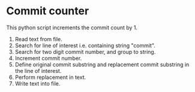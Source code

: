 # Commit counter

This python script increments the commit count by 1.

1. Read text from file.
2. Search for line of interest i.e. containing string "commit".
3. Search for two digit commit number, and group to string.
4. Increment commit number.
5. Define original commit substring and replacement commit substring in the line of interest.
6. Perform replacement in text.
7. Write text into file.
